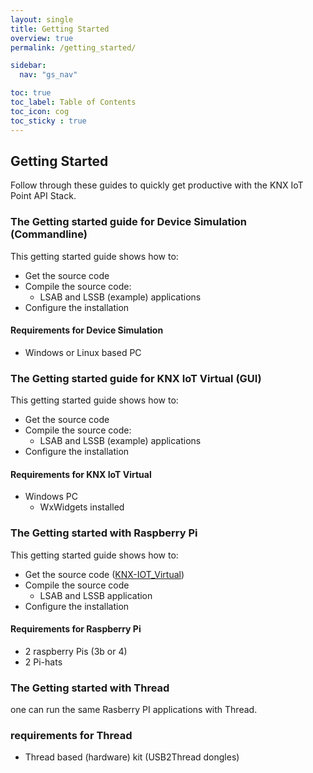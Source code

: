 ```yaml
---
layout: single
title: Getting Started
overview: true
permalink: /getting_started/

sidebar:
  nav: "gs_nav"

toc: true
toc_label: Table of Contents
toc_icon: cog
toc_sticky : true
---
```


## Getting Started

Follow through these guides to quickly get productive with the KNX IoT Point API Stack.

### The Getting started guide for Device Simulation (Commandline)

This getting started guide shows how to:

- Get the source code
- Compile the source code:
  - LSAB and LSSB (example) applications
- Configure the installation

#### Requirements for Device Simulation

- Windows or Linux based PC

### The Getting started guide for KNX IoT Virtual (GUI)

This getting started guide shows how to:

- Get the source code
- Compile the source code:
  - LSAB and LSSB (example) applications
- Configure the installation

#### Requirements for KNX IoT Virtual

- Windows PC
  - WxWidgets installed

### The Getting started with Raspberry Pi

This getting started guide shows how to:

- Get the source code ([KNX-IOT_Virtual](https://github.com/KNX-IOT/KNX-IOT-Virtual))
- Compile the source code
  - LSAB and LSSB application
- Configure the installation

#### Requirements for Raspberry Pi

- 2 raspberry Pis (3b or 4)
- 2 Pi-hats

### The Getting started with Thread

one can run the same Rasberry PI applications with Thread.

### requirements for Thread

- Thread based (hardware) kit (USB2Thread dongles)

